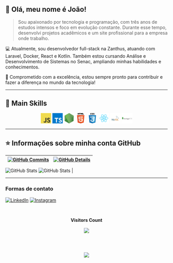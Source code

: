 ## 💜 Olá, meu nome é <strong>João!</strong>

> Sou apaixonado por tecnologia e programação, com três anos de estudos intensos e foco em evolução constante. Durante esse tempo, desenvolvi projetos acadêmicos e um site profissional para a empresa onde trabalho.

💻 Atualmente, sou desenvolvedor full-stack na Zanthus, atuando com Laravel, Docker, React e Kotlin. Também estou cursando Análise e Desenvolvimento de Sistemas no Senac, ampliando minhas habilidades e conhecimentos.

🚀 Comprometido com a excelência, estou sempre pronto para contribuir e fazer a diferença no mundo da tecnologia!

----
## 🚀 Main Skills
<div align="center">
<code><img height="32" src="https://raw.githubusercontent.com/github/explore/80688e429a7d4ef2fca1e82350fe8e3517d3494d/topics/javascript/javascript.png" alt="Javascript"/></code>
<code><img height="32" src="https://raw.githubusercontent.com/github/explore/80688e429a7d4ef2fca1e82350fe8e3517d3494d/topics/typescript/typescript.png" alt="Typescript"/></code>
<code><img height="32" src="https://raw.githubusercontent.com/github/explore/80688e429a7d4ef2fca1e82350fe8e3517d3494d/topics/nodejs/nodejs.png" alt="Nodejs"/></code>
<code><img height="32"  padding="10" src="https://raw.githubusercontent.com/github/explore/80688e429a7d4ef2fca1e82350fe8e3517d3494d/topics/html/html.png" alt="HTML5"/></code>
<code><img height="32" src="https://raw.githubusercontent.com/github/explore/80688e429a7d4ef2fca1e82350fe8e3517d3494d/topics/css/css.png" alt="CSS"/></code>
<code><img height="32" src="https://raw.githubusercontent.com/github/explore/80688e429a7d4ef2fca1e82350fe8e3517d3494d/topics/react/react.png" alt="React"/></code>
<code><img height="32" src="https://raw.githubusercontent.com/github/explore/80688e429a7d4ef2fca1e82350fe8e3517d3494d/topics/mysql/mysql.png" alt="MySQL"/></code>
<code><img height="32" src="https://raw.githubusercontent.com/github/explore/80688e429a7d4ef2fca1e82350fe8e3517d3494d/topics/mongodb/mongodb.png" alt="MongoDB"/></code>
</div>

---
## ⭐ Informações sobre minha conta GitHub
 | [![GitHub Commits](http://github-profile-summary-cards.vercel.app/api/cards/productive-time?username=joaolima16&theme=dark&utcOffset=-3)](https://github.com/vn7n24fzkq/github-profile-summary-cards) | [![GitHub Details](http://github-profile-summary-cards.vercel.app/api/cards/profile-details?username=joaolima16&theme=dark)](https://github.com/vn7n24fzkq/github-profile-summary-cards) |  
 | ----------- | ----------- |



</div>
<div>
 
![GitHub Stats](https://github-readme-stats.vercel.app/api/top-langs/?username=joaolima16&layout=compact&langs_count=20&theme=dark&card_width=320)
![GitHub Stats](https://github-readme-stats.vercel.app/api?username=joaolima16&show_icons=true&theme=dark&locale=pt-br&include_all_commits=true&count_private=true&number_format=long&show=reviews,discussions_started,discussions_answered,prs_merged,prs_merged_percentag) | 


</div>

 ---
### Formas de contato

[![LinkedIn](https://img.shields.io/badge/-LinkedIn-000?style=for-the-badge&logo=linkedin&logoColor=54669e&color:FFF)](https://www.linkedin.com/in/joão-goncalves/)
[![Instagram](https://img.shields.io/badge/-Instagram-000?style=for-the-badge&logo=instagram&logoColor=54669e&color:FFF)](https://www.instagram.com/joaolimaz_/)
    <div align="center">
<br><p align="centre"><b>Visitors Count</b></p>  
<p align="center"><img align="center" src="https://profile-counter.glitch.me/joaolima16/count.svg" /></p> 
      <br></div>




##
   <div align="center" >
     <img src="https://github-profile-trophy.vercel.app/?username=joaolima16&row=1&column=6&theme=dark&margin-w=15&margin-h=15"/>
  </div>
  


 

  

 
